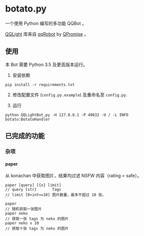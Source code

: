# botato.py
一个使用 Python 编写的多功能 QQBot 。

[QQLight](https://www.52chat.cc/) 库来自 [qqRobot](https://github.com/QPromise/qqRobot) by [QPromise](https://github.com/QPromise) 。


## 使用

本 Bot 需要 Python 3.5 及更高版本运行。

1. 安装依赖

```
pip install -r requirements.txt
```

2. 修改配置文件 (`config.py.example`) 及重命名至 `config.py`.

3. 运行

```
python QQLightBot.py -H 127.0.0.1 -P 49632 -U / -L INFO botato:BotatoHandler
```

## 已完成的功能

### 杂项
#### paper

从 konachan 中获取图片，结果均过滤 NSFW 内容（rating = safe）。

```
paper [query] [{x} limit]
// query [str]       Tags
// limit [0<int<=10] 图片数量，最多不超过 10 张。

paper
// 随机获取一张图片
paper neko
// 获取一张 tags 为 neko 的图片
paper neko x 10
// 获取十张 tags 为 neko 的图片
```
